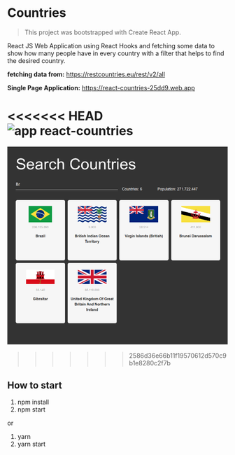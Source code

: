# Countries

> This project was bootstrapped with Create React App.

React JS Web Application using React Hooks and fetching some data to show how many people have in every country with a filter that helps to find the desired country.

**fetching data from:** https://restcountries.eu/rest/v2/all

**Single Page Application:** https://react-countries-25dd9.web.app

<<<<<<< HEAD
![app react-countries](https://github.com/V-Coyote/react-countries/tree/master/public/react-countries.png)
=======
![App image](/public/react-countries.png)
>>>>>>> 2586d36e66b11f19570612d570c9b1e8280c2f7b

## How to start

1. npm install
2. npm start

or

1. yarn
2. yarn start
